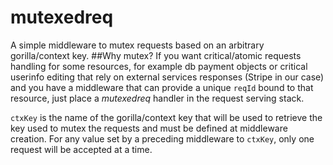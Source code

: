 # mutexedreq
A simple middleware to mutex requests based on an arbitrary gorilla/context key.
##Why mutex?
If you want critical/atomic requests handling for some resources, for example db payment objects or critical userinfo editing that rely on external services responses (Stripe in our case) and you have a middleware that can provide a unique `reqId` bound to that resource, just place a *mutexedreq* handler in the request serving stack.

`ctxKey` is the name of the gorilla/context key that will be used to retrieve the key used to mutex the requests and must be defined at  middleware creation.
For any value set by a preceding middleware to `ctxKey`, only one request will be accepted at a time.
